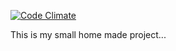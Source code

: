 [![Code Climate](https://codeclimate.com/github/st8998/moments.png)](https://codeclimate.com/github/st8998/moments)

This is my small home made project...
